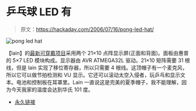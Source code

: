 # 乒乓球 LED 有

> 原文：<https://hackaday.com/2006/07/16/pong-led-hat/>

![pong led hat](img/0336eafafb8b1e98b8107cf8a9dc423a.png)

【lain】的[最新可穿戴项目](http://www.lushprojects.com/hhack/)采用两个 21×10 点阵显示屏(正面和背面)。面板由惠普的 5×7 LED 模块构成。显示器由 AVR ATMEGA32L 驱动。21×10 矩阵需要 31 根线，但是 lain 实现了移位寄存器，所以只需要 4 根线。这顶帽子有一个麦克风，所以它可以做节拍检测和 VU 显示。它还可以滚动太空入侵者，玩乒乓和显示文本。电池和控制板在耳罩里。Lain 一直说这是完美的夏季帽子，我不能理解，因为今天我家的温度会达到华氏 101 度。

*   [永久链接](http://www.lushprojects.com/hhack/index.html)